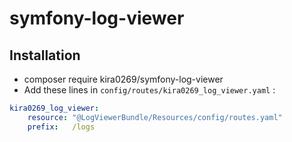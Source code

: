 # symfony-log-viewer

## Installation

- composer require kira0269/symfony-log-viewer
- Add these lines in ``config/routes/kira0269_log_viewer.yaml`` :

```yaml 
kira0269_log_viewer:
    resource: "@LogViewerBundle/Resources/config/routes.yaml"
    prefix:   /logs
```